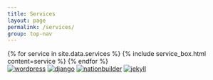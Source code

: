 ```yaml
---
title: Services
layout: page
permalink: /services/
group: top-nav
---
```


<div id="main-container">
  <div class="pond">
    {% for service in site.data.services %}
      {% include service_box.html content=service %}
    {% endfor %}
  </div>

  <div class="logos clickable">
    <a class="clickable" href="{{ site.baseurl }}/portfolio/?platform=WORDPRESS"><img class="clickable logo" src="{{ site.baseurl }}/images/wordpress-logo.png"
         alt="wordpress" /></a>
    <a class="clickable" href="{{ site.baseurl }}/portfolio/?platform=APPLICATIONS"><img class="clickable logo" src="{{ site.baseurl }}/images/django-logo.svg"
         alt="django" /></a>
    <a class="clickable" href="{{ site.baseurl }}/portfolio/?platform=NATIONBUILDER"><img class="clickable logo" src="{{ site.baseurl }}/images/nationbuilder-logo.jpg"
         alt="nationbuilder" /></a>
    <a class="clickable" href="{{ site.baseurl }}/portfolio/?platform=JEKYLL"><img class="clickable logo" src="{{ site.baseurl }}/images/jekyll-logo.png"
         alt="jekyll" /></a>
  </div>
</div>

<script>
$(document).ready(function() {
    $('#main-container').fadeIn();
});

$(window).scroll(function() {
  if (location.origin + '/services/' == location.href) {
    function removeActiveClass() {
      $(links).removeClass('active');
    }
    function requestContent(url) {
      $("#main").load(url);
    }
    function addActiveClass(elem) {
      removeActiveClass();
      console.log(elem);
      var element = document.querySelector("#" + elem);
      element.classList.add('active');
    }
    if ($(window).scrollTop() + $(window).height() == $(document).height()) {
      addActiveClass("portfolio");
      history.pushState("portfolio", null, "/portfolio/");
      requestContent("/page-content/portfolio/index.html");
      document.title = "Big River Web Design | portfolio";
      removeClassFixed();
    } else if ($(window).scrollTop() == 0) {
      addActiveClass("about");
      history.pushState("about", null, "/about/");
      requestContent("/page-content/about/index.html");
      document.title = "Big River Web Design | about";
      removeClassFixed();
    }
  }
})

</script>
